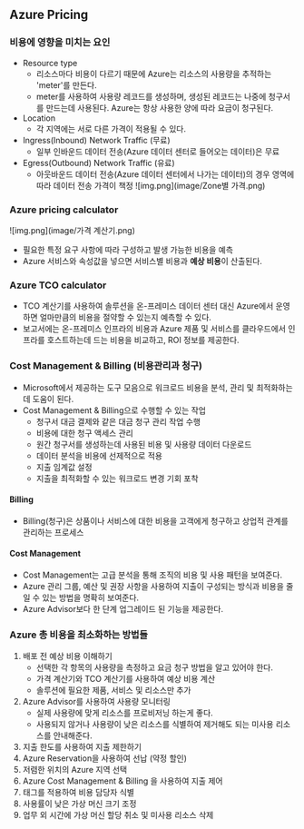 ## Azure Pricing

### 비용에 영향을 미치는 요인
- Resource type
  - 리소스마다 비용이 다르기 때문에 Azure는 리소스의 사용량을 추적하는 'meter'를 만든다.
  - meter를 사용하여 사용량 레코드를 생성하며, 생성된 레코드는 나중에 청구서를 만드는데 사용된다. Azure는 항상 사용한 양에 따라 요금이 청구된다.
- Location
  - 각 지역에는 서로 다른 가격이 적용될 수 있다.
- Ingress(Inbound) Network Traffic (무료)
  - 일부 인바운드 데이터 전송(Azure 데이터 센터로 들어오는 데이터)은 무료
- Egress(Outbound) Network Traffic (유료)
  - 아웃바운드 데이터 전송(Azure 데이터 센터에서 나가는 데이터)의 경우 영역에 따라 데이터 전송 가격이 책정
  ![img.png](image/Zone별 가격.png)

### Azure pricing calculator
![img.png](image/가격 계산기.png)
- 필요한 특정 요구 사항에 따라 구성하고 발생 가능한 비용을 예측
- Azure 서비스와 속성값을 넣으면 서비스별 비용과 **예상 비용**이 산출된다.

### Azure TCO calculator
- TCO 계산기를 사용하여 솔루션을 온-프레미스 데이터 센터 대신 Azure에서 운영하면 얼마만큼의 비용을 절약할 수 있는지 예측할 수 있다.
- 보고서에는 온-프레미스 인프라의 비용과 Azure 제품 및 서비스를 클라우드에서 인프라를 호스트하는데 드는 비용을 비교하고, ROI 정보를 제공한다.

### Cost Management & Billing (비용관리과 청구)
- Microsoft에서 제공하는 도구 모음으로 워크로드 비용을 분석, 관리 및 최적화하는데 도움이 된다.
- Cost Management & Billing으로 수행할 수 있는 작업
  - 청구서 대금 결제와 같은 대금 청구 관리 작업 수행
  - 비용에 대한 청구 액세스 관리
  - 원간 청구서를 생성하는데 사용된 비용 및 사용량 데이터 다운로드
  - 데이터 분석을 비용에 선제적으로 적용
  - 지출 임계값 설정
  - 지출을 최적화할 수 있는 워크로드 변경 기회 포착
#### Billing
- Billing(청구)은 상품이나 서비스에 대한 비용을 고객에게 청구하고 상업적 관계를 관리하는 프로세스 

#### Cost Management
- Cost Management는 고급 분석을 통해 조직의 비용 및 사용 패턴을 보여준다.
- Azure 관리 그룹, 예산 및 권장 사항을 사용하여 지출이 구성되는 방식과 비용을 줄일 수 있는 방법을 명확히 보여준다.
- Azure Advisor보다 한 단계 업그레이드 된 기능을 제공한다.

### Azure 총 비용을 최소화하는 방법들
1. 배포 전 예상 비용 이해하기
   - 선택한 각 항목의 사용량을 측정하고 요금 청구 방법을 알고 있어야 한다.
   - 가격 계산기와 TCO 계산기를 사용하여 예상 비용 계산
   - 솔루션에 필요한 제품, 서비스 및 리소스만 추가
2. Azure Advisor를 사용하여 사용량 모니터링
   - 실제 사용량에 맞게 리소스를 프로비저닝 하는게 좋다.
   - 사용되지 않거나 사용량이 낮은 리소스를 식별하여 제거해도 되는 미사용 리소스를 안내해준다.
3. 지출 한도를 사용하여 지출 제한하기
4. Azure Reservation을 사용하여 선납 (약정 할인)
5. 저렴한 위치의 Azure 지역 선택
6. Azure Cost Management & Billing 을 사용하여 지출 제어
7. 태그를 적용하여 비용 담당자 식별
8. 사용률이 낮은 가상 머신 크기 조정
9. 업무 외 시간에 가상 머신 할당 취소 및 미사용 리소스 삭제